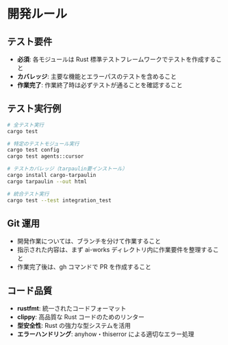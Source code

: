 # 開発ルール

## テスト要件

- **必須**: 各モジュールは Rust 標準テストフレームワークでテストを作成すること
- **カバレッジ**: 主要な機能とエラーパスのテストを含めること
- **作業完了**: 作業終了時は必ずテストが通ることを確認すること

## テスト実行例

```bash
# 全テスト実行
cargo test

# 特定のテストモジュール実行
cargo test config
cargo test agents::cursor

# テストカバレッジ（tarpaulin要インストール）
cargo install cargo-tarpaulin
cargo tarpaulin --out html

# 統合テスト実行
cargo test --test integration_test
```

## Git 運用

- 開発作業については、ブランチを分けて作業すること
- 指示された内容は、まず ai-works ディレクトリ内に作業要件を整理すること
- 作業完了後は、gh コマンドで PR を作成すること

## コード品質

- **rustfmt**: 統一されたコードフォーマット
- **clippy**: 高品質な Rust コードのためのリンター
- **型安全性**: Rust の強力な型システムを活用
- **エラーハンドリング**: anyhow・thiserror による適切なエラー処理
